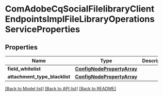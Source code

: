# ComAdobeCqSocialFilelibraryClientEndpointsImplFileLibraryOperationsServiceProperties

## Properties
Name | Type | Description | Notes
------------ | ------------- | ------------- | -------------
**field_whitelist** | [**ConfigNodePropertyArray**](ConfigNodePropertyArray.md) |  | [optional] 
**attachment_type_blacklist** | [**ConfigNodePropertyArray**](ConfigNodePropertyArray.md) |  | [optional] 

[[Back to Model list]](../README.md#documentation-for-models) [[Back to API list]](../README.md#documentation-for-api-endpoints) [[Back to README]](../README.md)


